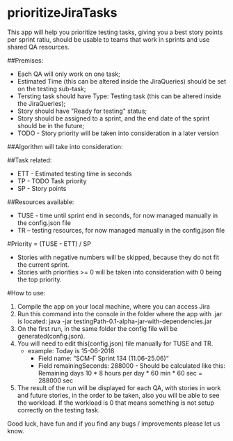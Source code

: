 # prioritizeJiraTasks

This app will help you prioritize testing tasks, giving you a best story points per sprint ratiu, should be usable to teams that work in sprints and use shared QA resources.

##Premises:
- Each QA will only work on one task;
- Estimated Time (this can be altered inside the JiraQueries) should be set on the testing sub-task;
- Tersting task should have Type: Testing task (this can be altered inside the JiraQueries);
- Story should have "Ready for testing" status;
- Story should be assigned to a sprint, and the end date of the sprint should be in the future;
- TODO - Story priority will be taken into consideration in a later version


##Algorithm will take into consideration:

##Task related:
- ETT - Estimated testing time in seconds
- TP - TODO Task priority
- SP - Story points

##Resources available:
- TUSE - time until sprint end in seconds, for now managed manually in the config.json file
- TR – testing resources, for now managed manually in the config.json file

#Priority =  (TUSE - ETT) / SP
- Stories with negative numbers will be skipped, because they do not fit the current sprint.
- Stories with priorities >= 0 will be taken into consideration with 0 being the top priority.

#How to use:
1. Compile the app on your local machine, where you can access Jira
2. Run this command into the console in the folder where the app with .jar is located: java -jar testingPath-0.1-alpha-jar-with-dependencies.jar
3. On the first run, in the same folder the config file will be generated(config.json).
4. You will need to edit this(config.json) file manually for TUSE and TR.
    - example: Today is 15-06-2018
        - Field name: “SCM-Γ Sprint 134 (11.06-25.06)“
        - Field remainingSeconds: 288000 - Should be calculated like this: Remaining days 10 * 8 hours per day * 60 min * 60 sec = 288000 sec
5.  The result of the run will be displayed for each QA, with stories in work and future stories, in the order to be taken, also you will be able to see the workload. If the workload is 0 that means something is not setup correctly on the testing task.

Good luck, have fun and if you find any bugs / improvements  please let us know.
